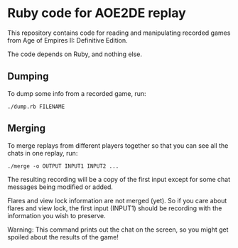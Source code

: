 # Ruby code for AOE2DE replay

This repository contains code for reading and manipulating recorded games
from Age of Empires II: Definitive Edition.

The code depends on Ruby, and nothing else.

## Dumping

To dump some info from a recorded game, run:

    ./dump.rb FILENAME


## Merging

To merge replays from different players together so that you can
see all the chats in one replay, run:

    ./merge -o OUTPUT INPUT1 INPUT2 ...

The resulting recording will be a copy of the first input
except for some chat messages being modified or added.

Flares and view lock information are not merged (yet).
So if you care about flares and view lock, the first input (INPUT1)
should be recording with the information you wish to preserve.

Warning: This command prints out the chat on the screen, so you
might get spoiled about the results of the game!
